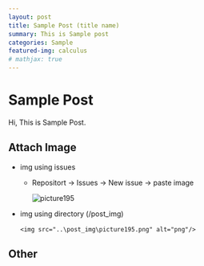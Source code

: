 ```yaml
---
layout: post
title: Sample Post (title name)
summary: This is Sample post
categories: Sample
featured-img: calculus
# mathjax: true
---
```




# Sample Post

Hi, This is Sample Post.



## Attach Image

- img using issues

    - Repositort -> Issues -> New issue -> paste image

        ![picture195](https://user-images.githubusercontent.com/35000355/69053245-5484c100-0a4c-11ea-90f4-e787321d3b15.png) 

- img using directory (/post_img)

      <img src="..\post_img\picture195.png" alt="png"/>




## Other

